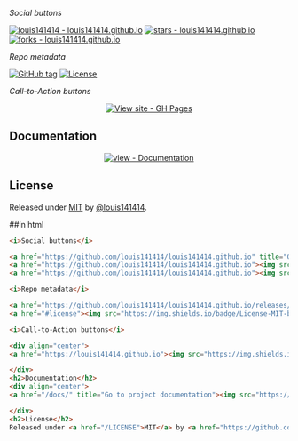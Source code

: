 _Social buttons_

[![louis141414 - louis141414.github.io](https://img.shields.io/static/v1?label=louis141414&message=louis141414.github.io&color=blue&logo=github)](https://github.com/louis141414/louis141414.github.io "Go to GitHub repo")
[![stars - louis141414.github.io](https://img.shields.io/github/stars/louis141414/louis141414.github.io?style=social)](https://github.com/louis141414/louis141414.github.io)
[![forks - louis141414.github.io](https://img.shields.io/github/forks/louis141414/louis141414.github.io?style=social)](https://github.com/louis141414/louis141414.github.io)


_Repo metadata_


[![GitHub tag](https://img.shields.io/github/tag/louis141414/louis141414.github.io?include_prereleases=&sort=semver&color=blue)](https://github.com/louis141414/louis141414.github.io/releases/)
[![License](https://img.shields.io/badge/License-MIT-blue)](#license)


_Call-to-Action buttons_

<div align="center">



[![View site - GH Pages](https://img.shields.io/badge/View_site-GH_Pages-2ea44f?style=for-the-badge)](https://louis141414.github.io)

</div>

## Documentation

<div align="center">

[![view - Documentation](https://img.shields.io/badge/view-Documentation-blue?style=for-the-badge)](/docs/ "Go to project documentation")

</div>


## License

Released under [MIT](/LICENSE) by [@louis141414](https://github.com/louis141414).

##in html
```html
<i>Social buttons</i>

<a href="https://github.com/louis141414/louis141414.github.io" title="Go to GitHub repo"><img src="https://img.shields.io/static/v1?label=louis141414&message=louis141414.github.io&color=blue&logo=github" alt="louis141414 - louis141414.github.io"></a>
<a href="https://github.com/louis141414/louis141414.github.io"><img src="https://img.shields.io/github/stars/louis141414/louis141414.github.io?style=social" alt="stars - louis141414.github.io"></a>
<a href="https://github.com/louis141414/louis141414.github.io"><img src="https://img.shields.io/github/forks/louis141414/louis141414.github.io?style=social" alt="forks - louis141414.github.io"></a>

<i>Repo metadata</i>

<a href="https://github.com/louis141414/louis141414.github.io/releases/"><img src="https://img.shields.io/github/tag/louis141414/louis141414.github.io?include_prereleases=&sort=semver&color=blue" alt="GitHub tag"></a>
<a href="#license"><img src="https://img.shields.io/badge/License-MIT-blue" alt="License"></a>

<i>Call-to-Action buttons</i>

<div align="center">
<a href="https://louis141414.github.io"><img src="https://img.shields.io/badge/View_site-GH_Pages-2ea44f?style=for-the-badge" alt="View site - GH Pages"></a>

</div>
<h2>Documentation</h2>
<div align="center">
<a href="/docs/" title="Go to project documentation"><img src="https://img.shields.io/badge/view-Documentation-blue?style=for-the-badge" alt="view - Documentation"></a>

</div>
<h2>License</h2>
Released under <a href="/LICENSE">MIT</a> by <a href="https://github.com/louis141414">@louis141414</a>.
